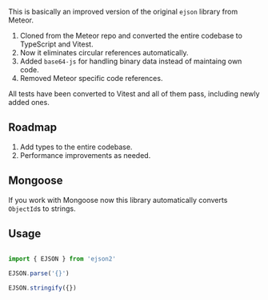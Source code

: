 This is basically an improved version of the original `ejson` library from Meteor.

1. Cloned from the Meteor repo and converted the entire codebase to TypeScript and Vitest.
2. Now it eliminates circular references automatically.
3. Added `base64-js` for handling binary data instead of maintaing own code.
4. Removed Meteor specific code references.

All tests have been converted to Vitest and all of them pass, including newly added ones.

## Roadmap

1. Add types to the entire codebase.
2. Performance improvements as needed.

## Mongoose

If you work with Mongoose now this library automatically converts `ObjectId`s to strings.

## Usage

```js

import { EJSON } from 'ejson2'

EJSON.parse('{}')

EJSON.stringify({})

```
